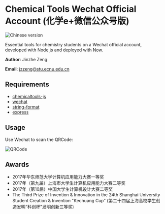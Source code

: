 # Chemical Tools Wechat Official Account (化学e+微信公众号版)
![Chinese version](https://jaywcjlove.github.io/sb/lang/chinese.svg)

Essential tools for chemistry students on a Wechat official account, developed with Node.js and deployed with [Now](https://zeit.co/now).

**Author**: Jinzhe Zeng

**Email**: jzzeng@stu.ecnu.edu.cn

## Requirements
* [chemicaltools-js](https://github.com/njzjz/chemicaltools-js)
* [wechat](https://github.com/node-webot/wechat)
* [string-format](https://github.com/davidchambers/string-format)
* [express](https://github.com/expressjs/express)

## Usage
Use Wechat to scan the QRCode:

![QRCode](https://i.loli.net/2018/07/06/5b3f4bda1019b.png)

## Awards
* 2017年华东师范大学计算机应用能力大赛一等奖
* 2017年（第九届）上海市大学生计算机应用能力大赛二等奖
* 2017年（第10届）中国大学生计算机设计大赛二等奖
* The Third Prize of Invention & Innovation in the 24th Shanghai University Student Creation & Invention "Kechuang Cup" (第二十四届上海高校学生创造发明“科创杯”发明创新三等奖)
